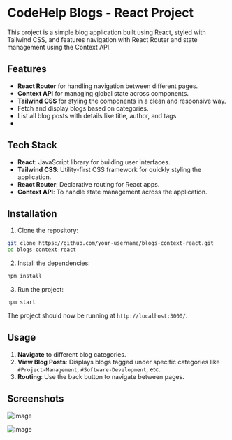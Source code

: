 # CodeHelp Blogs - React Project

This project is a simple blog application built using React, styled with Tailwind CSS, and features navigation with React Router and state management using the Context API.

## Features

- **React Router** for handling navigation between different pages.
- **Context API** for managing global state across components.
- **Tailwind CSS** for styling the components in a clean and responsive way.
- Fetch and display blogs based on categories.
- List all blog posts with details like title, author, and tags.
- 
## Tech Stack

- **React**: JavaScript library for building user interfaces.
- **Tailwind CSS**: Utility-first CSS framework for quickly styling the application.
- **React Router**: Declarative routing for React apps.
- **Context API**: To handle state management across the application.
  
## Installation

1. Clone the repository:

```bash
git clone https://github.com/your-username/blogs-context-react.git
cd blogs-context-react
```

2. Install the dependencies:

```bash
npm install
```

3. Run the project:

```bash
npm start
```

The project should now be running at `http://localhost:3000/`.

## Usage

1. **Navigate** to different blog categories.
2. **View Blog Posts**: Displays blogs tagged under specific categories like `#Project-Management`, `#Software-Development`, etc.
3. **Routing**: Use the back button to navigate between pages.

## Screenshots
![image](https://github.com/user-attachments/assets/7feea177-4249-44fd-9a8e-993ebd127d5b)

![image](https://github.com/user-attachments/assets/26ec1a05-9944-4072-994d-262ad3c5ae33)



